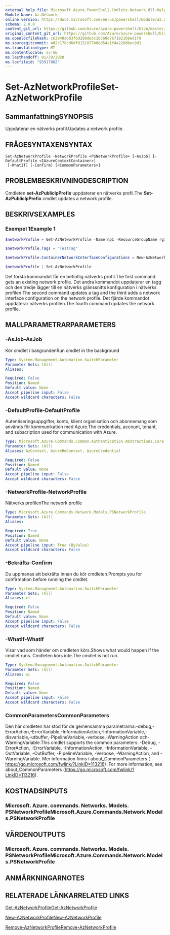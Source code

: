 ```yaml
---
external help file: Microsoft.Azure.PowerShell.Cmdlets.Network.dll-Help.xml
Module Name: Az.Network
online version: https://docs.microsoft.com/en-us/powershell/module/az.network/set-aznetworkprofile
schema: 2.0.0
content_git_url: https://github.com/Azure/azure-powershell/blob/master/src/Network/Network/help/Set-AzNetworkProfile.md
original_content_git_url: https://github.com/Azure/azure-powershell/blob/master/src/Network/Network/help/Set-AzNetworkProfile.md
ms.openlocfilehash: c63940ab03f6d288de3c1b5b0d767182168ed1fd
ms.sourcegitcommit: 4d2c178cd6df9151877b08d54c1f4a228dbec9d1
ms.translationtype: MT
ms.contentlocale: sv-SE
ms.lasthandoff: 01/29/2020
ms.locfileid: "93917882"
---
```

# <span data-ttu-id="d7455-101">Set-AzNetworkProfile</span><span class="sxs-lookup"><span data-stu-id="d7455-101">Set-AzNetworkProfile</span></span>

## <span data-ttu-id="d7455-102">Sammanfattning</span><span class="sxs-lookup"><span data-stu-id="d7455-102">SYNOPSIS</span></span>
<span data-ttu-id="d7455-103">Uppdaterar en nätverks profil.</span><span class="sxs-lookup"><span data-stu-id="d7455-103">Updates a network profile.</span></span>

## <span data-ttu-id="d7455-104">FRÅGESYNTAXEN</span><span class="sxs-lookup"><span data-stu-id="d7455-104">SYNTAX</span></span>

```
Set-AzNetworkProfile -NetworkProfile <PSNetworkProfile> [-AsJob] [-DefaultProfile <IAzureContextContainer>]
 [-WhatIf] [-Confirm] [<CommonParameters>]
```

## <span data-ttu-id="d7455-105">PROBLEMBESKRIVNING</span><span class="sxs-lookup"><span data-stu-id="d7455-105">DESCRIPTION</span></span>
<span data-ttu-id="d7455-106">Cmdleten **set-AzPublicIpPrefix** uppdaterar en nätverks profil.</span><span class="sxs-lookup"><span data-stu-id="d7455-106">The **Set-AzPublicIpPrefix** cmdlet updates a network profile.</span></span>

## <span data-ttu-id="d7455-107">BESKRIVS</span><span class="sxs-lookup"><span data-stu-id="d7455-107">EXAMPLES</span></span>

### <span data-ttu-id="d7455-108">Exempel 1</span><span class="sxs-lookup"><span data-stu-id="d7455-108">Example 1</span></span>
```powershell
$networkProfile = Get-AzNetworkProfile -Name np1 -ResourceGroupName rg1

$networkProfile.Tags = "TestTag"

$networkProfile.ContainerNetworkInterfaceConfigurations = New-AzNetworkProfileContainerNicConfig -Name cnicconfig1

$networkProfile | Set-AzNetworkProfile
```

<span data-ttu-id="d7455-109">Det första kommandot får en befintlig nätverks profil.</span><span class="sxs-lookup"><span data-stu-id="d7455-109">The first command gets an existing network profile.</span></span> <span data-ttu-id="d7455-110">Det andra kommandot uppdaterar en tagg och den tredje lägger till en nätverks gränssnitts konfiguration i nätverks profilen.</span><span class="sxs-lookup"><span data-stu-id="d7455-110">The second command updates a tag and the third adds a network interface configuration on the network profile.</span></span> <span data-ttu-id="d7455-111">Det fjärde kommandot uppdaterar nätverks profilen.</span><span class="sxs-lookup"><span data-stu-id="d7455-111">The fourth command updates the network profile.</span></span>

## <span data-ttu-id="d7455-112">MALLPARAMETRAR</span><span class="sxs-lookup"><span data-stu-id="d7455-112">PARAMETERS</span></span>

### <span data-ttu-id="d7455-113">-AsJob</span><span class="sxs-lookup"><span data-stu-id="d7455-113">-AsJob</span></span>
<span data-ttu-id="d7455-114">Kör cmdlet i bakgrunden</span><span class="sxs-lookup"><span data-stu-id="d7455-114">Run cmdlet in the background</span></span>

```yaml
Type: System.Management.Automation.SwitchParameter
Parameter Sets: (All)
Aliases:

Required: False
Position: Named
Default value: None
Accept pipeline input: False
Accept wildcard characters: False
```

### <span data-ttu-id="d7455-115">-DefaultProfile</span><span class="sxs-lookup"><span data-stu-id="d7455-115">-DefaultProfile</span></span>
<span data-ttu-id="d7455-116">Autentiseringsuppgifter, konto, klient organisation och abonnemang som används för kommunikation med Azure.</span><span class="sxs-lookup"><span data-stu-id="d7455-116">The credentials, account, tenant, and subscription used for communication with Azure.</span></span>

```yaml
Type: Microsoft.Azure.Commands.Common.Authentication.Abstractions.Core.IAzureContextContainer
Parameter Sets: (All)
Aliases: AzContext, AzureRmContext, AzureCredential

Required: False
Position: Named
Default value: None
Accept pipeline input: False
Accept wildcard characters: False
```

### <span data-ttu-id="d7455-117">-NetworkProfile</span><span class="sxs-lookup"><span data-stu-id="d7455-117">-NetworkProfile</span></span>
<span data-ttu-id="d7455-118">Nätverks profilen</span><span class="sxs-lookup"><span data-stu-id="d7455-118">The network profile</span></span>

```yaml
Type: Microsoft.Azure.Commands.Network.Models.PSNetworkProfile
Parameter Sets: (All)
Aliases:

Required: True
Position: Named
Default value: None
Accept pipeline input: True (ByValue)
Accept wildcard characters: False
```

### <span data-ttu-id="d7455-119">-Bekräfta</span><span class="sxs-lookup"><span data-stu-id="d7455-119">-Confirm</span></span>
<span data-ttu-id="d7455-120">Du uppmanas att bekräfta innan du kör cmdleten.</span><span class="sxs-lookup"><span data-stu-id="d7455-120">Prompts you for confirmation before running the cmdlet.</span></span>

```yaml
Type: System.Management.Automation.SwitchParameter
Parameter Sets: (All)
Aliases: cf

Required: False
Position: Named
Default value: None
Accept pipeline input: False
Accept wildcard characters: False
```

### <span data-ttu-id="d7455-121">-WhatIf</span><span class="sxs-lookup"><span data-stu-id="d7455-121">-WhatIf</span></span>
<span data-ttu-id="d7455-122">Visar vad som händer om cmdleten körs.</span><span class="sxs-lookup"><span data-stu-id="d7455-122">Shows what would happen if the cmdlet runs.</span></span>
<span data-ttu-id="d7455-123">Cmdleten körs inte.</span><span class="sxs-lookup"><span data-stu-id="d7455-123">The cmdlet is not run.</span></span>

```yaml
Type: System.Management.Automation.SwitchParameter
Parameter Sets: (All)
Aliases: wi

Required: False
Position: Named
Default value: None
Accept pipeline input: False
Accept wildcard characters: False
```

### <span data-ttu-id="d7455-124">CommonParameters</span><span class="sxs-lookup"><span data-stu-id="d7455-124">CommonParameters</span></span>
<span data-ttu-id="d7455-125">Den här cmdleten har stöd för de gemensamma parametrarna:-debug,-ErrorAction,-ErrorVariable,-InformationAction,-InformationVariable,-disvariable,-utbuffer,-PipelineVariable,-verbose,-WarningAction och-WarningVariable.</span><span class="sxs-lookup"><span data-stu-id="d7455-125">This cmdlet supports the common parameters: -Debug, -ErrorAction, -ErrorVariable, -InformationAction, -InformationVariable, -OutVariable, -OutBuffer, -PipelineVariable, -Verbose, -WarningAction, and -WarningVariable.</span></span> <span data-ttu-id="d7455-126">Mer information finns i about_CommonParameters ( https://go.microsoft.com/fwlink/?LinkID=113216) .</span><span class="sxs-lookup"><span data-stu-id="d7455-126">For more information, see about_CommonParameters (https://go.microsoft.com/fwlink/?LinkID=113216).</span></span>

## <span data-ttu-id="d7455-127">KOSTNADS</span><span class="sxs-lookup"><span data-stu-id="d7455-127">INPUTS</span></span>

### <span data-ttu-id="d7455-128">Microsoft. Azure. commands. Networks. Models. PSNetworkProfile</span><span class="sxs-lookup"><span data-stu-id="d7455-128">Microsoft.Azure.Commands.Network.Models.PSNetworkProfile</span></span>

## <span data-ttu-id="d7455-129">VÄRDEN</span><span class="sxs-lookup"><span data-stu-id="d7455-129">OUTPUTS</span></span>

### <span data-ttu-id="d7455-130">Microsoft. Azure. commands. Networks. Models. PSNetworkProfile</span><span class="sxs-lookup"><span data-stu-id="d7455-130">Microsoft.Azure.Commands.Network.Models.PSNetworkProfile</span></span>

## <span data-ttu-id="d7455-131">ANMÄRKNINGAR</span><span class="sxs-lookup"><span data-stu-id="d7455-131">NOTES</span></span>

## <span data-ttu-id="d7455-132">RELATERADE LÄNKAR</span><span class="sxs-lookup"><span data-stu-id="d7455-132">RELATED LINKS</span></span>

[<span data-ttu-id="d7455-133">Get-AzNetworkProfile</span><span class="sxs-lookup"><span data-stu-id="d7455-133">Get-AzNetworkProfile</span></span>](./Get-AzNetworkProfile.md)

[<span data-ttu-id="d7455-134">New-AzNetworkProfile</span><span class="sxs-lookup"><span data-stu-id="d7455-134">New-AzNetworkProfile</span></span>](./New-AzNetworkProfile.md)

[<span data-ttu-id="d7455-135">Remove-AzNetworkProfile</span><span class="sxs-lookup"><span data-stu-id="d7455-135">Remove-AzNetworkProfile</span></span>](./Remove-AzNetworkProfile.md)

